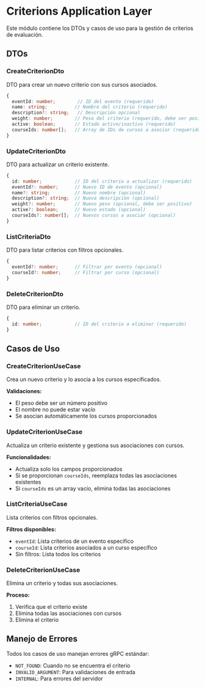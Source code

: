 # Criterions Application Layer

Este módulo contiene los DTOs y casos de uso para la gestión de criterios de evaluación.

## DTOs

### CreateCriterionDto
DTO para crear un nuevo criterio con sus cursos asociados.

```typescript
{
  eventId: number;        // ID del evento (requerido)
  name: string;          // Nombre del criterio (requerido)
  description?: string;   // Descripción opcional
  weight: number;        // Peso del criterio (requerido, debe ser positivo)
  active: boolean;       // Estado activo/inactivo (requerido)
  courseIds: number[];   // Array de IDs de cursos a asociar (requerido)
}
```

### UpdateCriterionDto
DTO para actualizar un criterio existente.

```typescript
{
  id: number;            // ID del criterio a actualizar (requerido)
  eventId?: number;      // Nuevo ID de evento (opcional)
  name?: string;         // Nuevo nombre (opcional)
  description?: string;  // Nueva descripción (opcional)
  weight?: number;       // Nuevo peso (opcional, debe ser positivo)
  active?: boolean;      // Nuevo estado (opcional)
  courseIds?: number[];  // Nuevos cursos a asociar (opcional)
}
```

### ListCriteriaDto
DTO para listar criterios con filtros opcionales.

```typescript
{
  eventId?: number;      // Filtrar por evento (opcional)
  courseId?: number;     // Filtrar por curso (opcional)
}
```

### DeleteCriterionDto
DTO para eliminar un criterio.

```typescript
{
  id: number;            // ID del criterio a eliminar (requerido)
}
```

## Casos de Uso

### CreateCriterionUseCase
Crea un nuevo criterio y lo asocia a los cursos especificados.

**Validaciones:**
- El peso debe ser un número positivo
- El nombre no puede estar vacío
- Se asocian automáticamente los cursos proporcionados

### UpdateCriterionUseCase
Actualiza un criterio existente y gestiona sus asociaciones con cursos.

**Funcionalidades:**
- Actualiza solo los campos proporcionados
- Si se proporcionan `courseIds`, reemplaza todas las asociaciones existentes
- Si `courseIds` es un array vacío, elimina todas las asociaciones

### ListCriteriaUseCase
Lista criterios con filtros opcionales.

**Filtros disponibles:**
- `eventId`: Lista criterios de un evento específico
- `courseId`: Lista criterios asociados a un curso específico
- Sin filtros: Lista todos los criterios

### DeleteCriterionUseCase
Elimina un criterio y todas sus asociaciones.

**Proceso:**
1. Verifica que el criterio existe
2. Elimina todas las asociaciones con cursos
3. Elimina el criterio

## Manejo de Errores

Todos los casos de uso manejan errores gRPC estándar:
- `NOT_FOUND`: Cuando no se encuentra el criterio
- `INVALID_ARGUMENT`: Para validaciones de entrada
- `INTERNAL`: Para errores del servidor
